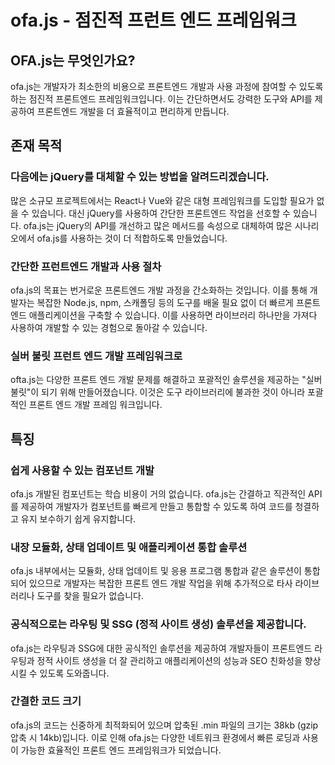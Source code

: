 # ofa.js - 점진적 프런트 엔드 프레임워크

## OFA.js는 무엇인가요?

ofa.js는 개발자가 최소한의 비용으로 프론트엔드 개발과 사용 과정에 참여할 수 있도록 하는 점진적 프론트엔드 프레임워크입니다. 이는 간단하면서도 강력한 도구와 API를 제공하여 프론트엔드 개발을 더 효율적이고 편리하게 만듭니다.

## 존재 목적

### 다음에는 jQuery를 대체할 수 있는 방법을 알려드리겠습니다.

많은 소규모 프로젝트에서는 React나 Vue와 같은 대형 프레임워크를 도입할 필요가 없을 수 있습니다. 대신 jQuery를 사용하여 간단한 프론트엔드 작업을 선호할 수 있습니다. ofa.js는 jQuery의 API를 개선하고 많은 메서드를 속성으로 대체하여 많은 시나리오에서 ofa.js를 사용하는 것이 더 적합하도록 만들었습니다.

### 간단한 프런트엔드 개발과 사용 절차

ofa.js의 목표는 번거로운 프론트엔드 개발 과정을 간소화하는 것입니다. 이를 통해 개발자는 복잡한 Node.js, npm, 스캐폴딩 등의 도구를 배울 필요 없이 더 빠르게 프론트엔드 애플리케이션을 구축할 수 있습니다. 이를 사용하면 라이브러리 하나만을 가져다 사용하여 개발할 수 있는 경험으로 돌아갈 수 있습니다.

### 실버 불릿 프런트 엔드 개발 프레임워크로

ofta.js는 다양한 프론트 엔드 개발 문제를 해결하고 포괄적인 솔루션을 제공하는 "실버 불릿"이 되기 위해 만들어졌습니다. 이것은 도구 라이브러리에 불과한 것이 아니라 포괄적인 프론트 엔드 개발 프레임 워크입니다.

## 특징

### 쉽게 사용할 수 있는 컴포넌트 개발

ofa.js 개발된 컴포넌트는 학습 비용이 거의 없습니다. ofa.js는 간결하고 직관적인 API를 제공하여 개발자가 컴포넌트를 빠르게 만들고 통합할 수 있도록 하여 코드를 청결하고 유지 보수하기 쉽게 유지합니다.

### 내장 모듈화, 상태 업데이트 및 애플리케이션 통합 솔루션

ofa.js 내부에서는 모듈화, 상태 업데이트 및 응용 프로그램 통합과 같은 솔루션이 통합되어 있으므로 개발자는 복잡한 프론트 엔드 개발 작업을 위해 추가적으로 타사 라이브러리나 도구를 찾을 필요가 없습니다.

### 공식적으로는 라우팅 및 SSG (정적 사이트 생성) 솔루션을 제공합니다.

ofa.js는 라우팅과 SSG에 대한 공식적인 솔루션을 제공하여 개발자들이 프론트엔드 라우팅과 정적 사이트 생성을 더 잘 관리하고 애플리케이션의 성능과 SEO 친화성을 향상시킬 수 있도록 도와줍니다.

### 간결한 코드 크기

ofa.js의 코드는 신중하게 최적화되어 있으며 압축된 .min 파일의 크기는 38kb (gzip 압축 시 14kb)입니다. 이로 인해 ofa.js는 다양한 네트워크 환경에서 빠른 로딩과 사용이 가능한 효율적인 프론트 엔드 프레임워크가 되었습니다.